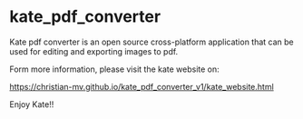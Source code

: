 # kate_pdf_converter
Kate pdf converter is an open source cross-platform application that can be used for editing and exporting images to pdf.

Form more information, please visit the kate website on:

https://christian-mv.github.io/kate_pdf_converter_v1/kate_website.html

Enjoy Kate!!

